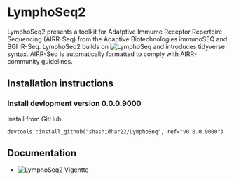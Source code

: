 # LymphoSeq2

LymphoSeq2 presents a toolkit for Adatptive Immume Receptor Repertoire Sequencing  (AIRR-Seq) from the Adaptive Biotechnologies immunoSEQ and BGI IR-Seq. LymphoSeq2 builds on ![LymphoSeq](https://github.com/davidcoffey/LymphoSeq) and introduces tidyverse syntax. AIRR-Seq is automatically formatted to comply with AIRR-community guidelines. 

## Installation instructions

### Install devlopment version 0.0.0.9000

Install from GitHub

```{r}
devtools::install_github("shashidhar22/LymphoSeq", ref="v0.0.0.9000")
```

## Documentation

* ![LymphoSeq2 Vigentte]("vignettes/LymphoSeq2.html")
